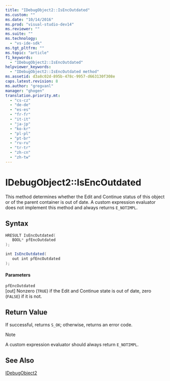 ```yaml
---
title: "IDebugObject2::IsEncOutdated"
ms.custom: ""
ms.date: "10/14/2016"
ms.prod: "visual-studio-dev14"
ms.reviewer: ""
ms.suite: ""
ms.technology: 
  - "vs-ide-sdk"
ms.tgt_pltfrm: ""
ms.topic: "article"
f1_keywords: 
  - "IDebugObject2::IsEncOutdated"
helpviewer_keywords: 
  - "IDebugObject2::IsEncOutdated method"
ms.assetid: d3a8c02d-895b-478c-9957-d663130f308e
caps.latest.revision: 8
ms.author: "gregvanl"
manager: "ghogen"
translation.priority.mt: 
  - "cs-cz"
  - "de-de"
  - "es-es"
  - "fr-fr"
  - "it-it"
  - "ja-jp"
  - "ko-kr"
  - "pl-pl"
  - "pt-br"
  - "ru-ru"
  - "tr-tr"
  - "zh-cn"
  - "zh-tw"
---
```

# IDebugObject2::IsEncOutdated
This method determines whether the Edit and Continue status of this object or of the parent container is out of date. A custom expression evaluator does not implement this method and always returns `E_NOTIMPL`.  
  
## Syntax  
  
```cpp  
HRESULT IsEncOutdated(  
   BOOL* pfEncOutdated  
);  
```  
  
```c#  
int IsEncOutdated(  
   out int pfEncOutdated  
);  
```  
  
#### Parameters  
 `pfEncOutdated`  
 [out] Nonzero (`TRUE`) if the Edit and Continue state is out of date, zero (`FALSE`) if it is not.  
  
## Return Value  
 If successful, returns `S_OK`; otherwise, returns an error code.  
  
> [!NOTE]
>  A custom expression evaluator should always return `E_NOTIMPL`.  
  
## See Also  
 [IDebugObject2](../extensibility/idebugobject2.md)